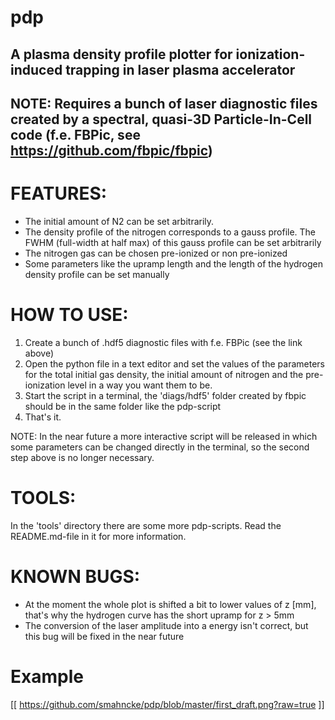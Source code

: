 # pdp
A plasma density profile plotter for ionization-induced trapping in laser plasma accelerator
--------------------------------------------------------------------------------------------
NOTE: Requires a bunch of laser diagnostic files created by a 
spectral, quasi-3D Particle-In-Cell code (f.e. FBPic, see https://github.com/fbpic/fbpic)
--------------------------------------------------------------------------------------------

# FEATURES:

- The initial amount of N2 can be set arbitrarily. 
- The density profile of the nitrogen corresponds to a gauss profile. The FWHM (full-width at half max) of this 
  gauss profile can be set arbitrarily
- The nitrogen gas can be chosen pre-ionized or non pre-ionized
- Some parameters like the upramp length and the length of the hydrogen density profile can be set manually


# HOW TO USE:

1. Create a bunch of .hdf5 diagnostic files with f.e. FBPic (see the link above)
2. Open the python file in a text editor and set the values of the parameters for the total initial gas density, the initial
  amount of nitrogen and the pre-ionization level in a way you want them to be. 
3. Start the script in a terminal, the 'diags/hdf5' folder created by fbpic should be in the same folder like the pdp-script
4. That's it.

NOTE: In the near future a more interactive script will be released in which some parameters can be changed directly in the 
      terminal, so the second step above is no longer necessary. 
      
# TOOLS:

In the 'tools' directory there are some more pdp-scripts. Read the README.md-file in it for more information.

# KNOWN BUGS:

- At the moment the whole plot is shifted a bit to lower values of z [mm], that's why the hydrogen curve has the short upramp
  for z > 5mm
- The conversion of the laser amplitude into a energy isn't correct, but this bug will be fixed in the near future

# Example

[[ https://github.com/smahncke/pdp/blob/master/first_draft.png?raw=true ]]

